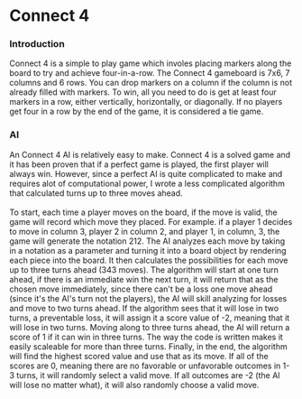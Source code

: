 # Connect 4

<h3>Introduction</h4>
Connect 4 is a simple to play game which involes placing markers along the board to try and achieve four-in-a-row. The Connect 4 gameboard is 7x6, 7 columns and 6 rows. You can drop markers on a column if the column is not already filled with markers. To win, all you need to do is get at least four markers in a row, either vertically, horizontally, or diagonally. If no players get four in a row by the end of the game, it is considered a tie game.
<br>
<h3>AI</h3>
An Connect 4 AI is relatively easy to make. Connect 4 is a solved game and it has been proven that if a perfect game is played, the first player will always win. However, since a perfect AI is quite complicated to make and requires alot of computational power, I wrote a less complicated algorithm that calculated turns up to three moves ahead. 
<br>
<br>
To start, each time a player moves on the board, if the move is valid, the game will record which move they placed. For example. if a player 1 decides to move in column 3, player 2 in column 2, and player 1, in column, 3, the game will generate the notation 212. The AI analyzes each move by taking in a notation as a parameter and turning it into a board object by rendering each piece into the board. It then calculates the possibilities for each move up to three turns ahead (343 moves). The algorithm will start at one turn ahead, if there is an immediate win the next turn, it will return that as the chosen move immediately, since there can't be a loss one move ahead (since it's the AI's turn not the players), the AI will skill analyzing for losses and move to two turns ahead. If the algorithm sees that it will lose in two turns, a preventable loss, it will assign it a score value of -2, meaning that it will lose in two turns. Moving along to three turns ahead, the AI will return a score of 1 if it can win in three turns. The way the code is written makes it easily scaleable for more than three turns. Finally, in the end, the algorithm will find the highest scored value and use that as its move. If all of the scores are 0, meaning there are no favorable or unfavorable outcomes in 1-3 turns, it will randomly select a valid move. If all outcomes are -2 (the AI will lose no matter what), it will also randomly choose a valid move.  